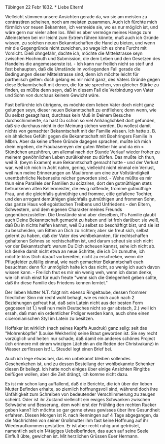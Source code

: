  Tübingen 22 Febr 1832. <Mittwoch>*
Liebe Eltern!

Vielleicht stimmen unsere Ansichten gerade da, wo sie am meisten zu contrastiren scheinen, noch am meisten zusammen. Auch ich fürchte mich förmlich vor neuen Bekannten, ich vermeide sie, wo es nur möglich ist, und wäre gern nur vieler alten los. Weil es aber vermöge meines Hangs zum Alleinstehen bei mir leicht zum Extrem führen könnte, muß auch ich Gründe wissen, zu solchen neuen Bekanntschaften die Hand zu bieten, und wenn mir die Gegengründe nicht zureichen, so wage ich es ohne Furcht mit Vorsicht. Dieß ohngefähr, dachte ich, möchte die Mittelstrasse seyn zwischen Hochmuth und Submission, die dem Leben und den Gesetzen des Handelns die angemessenste ist. - Ich kann nur freilich nicht so steif und fest behaupten, daß die Umstände im vorliegenden Fall gerade die Bedingungen dieser Mittelstrasse sind, denn ich möchte leicht für partheiisch gelten: doch gelang es mir nicht ganz, des Vaters Gründe gegen diese Bekanntschaft mit denen, die für sie sprechen, von gleicher Stärke zu finden, es müßte denn seyn, daß in diesem Fall die Verbindung von Vater und Sohn von durchaus keinem Gewicht wäre.

Fast befürchte ich übrigens, es möchte dem lieben Vater doch nicht ganz gelungen seyn, dieser neuen Bekanntschaft zu entfliehen; denn wenn, wie Du selbst gesagt hast, durchaus kein Muß in Deinem Besuche durchschimmerte, so hast Du schon so viel Anhänglichkeit dort gefunden, daß sie durchaus nicht in der Meinung stehen werden, Du wollest damit nichts von gemachter Bekanntschaft mit der Familie wissen. Ich hatte z. B. ein ähnliches Gefühl gegen die Bekanntschaft mit Boehringers Familie in Mlbrn. Aber da keine offene Gründe dagegen sprachen, mußte ich mich drein ergeben, die Fraubasereyen der guten Weiber hie und da ein « Stündchen anzuhören, um allemal nach der Stunde Verlauf wieder froher zu meinem gewöhnlichen Leben zurükkehren zu dürfen. Das mußte ich thun, weil B. (beym Examen) eure Bekanntschaft gemacht hatte - und der Verlust war, weil ich mich in Acht nahm, gering, vielleicht nicht einmal ein Verlust, weil nun meine Erinnerungen an Maulbronn um eine zur Vollständigkeit unentbehrliche Nebenseite reicher geworden sind. - Wehe müßte es mir thun eine Parallele der Familien zu scizziren, dort den gutmüthigen stets betrunkenen alten Kellermeister, die ewig näffende, fromme gutmüthige Frau, und die gleichfalls gutmüthige und fromme, eitle gefallene Tochter, und den arrogant demüthigen gleichfalls gutmüthigen und frommen Sohn, das ganze Haus voll egoistischen Treibens und Unfriedens - den Eltern, Schwestern, und dem eigenen Charakter meines Freunds gegenüberzustellen. Die Umstände sind aber dieselben, R's Familie glaubt auch Deine Bekanntschaft gemacht zu haben und ist froh darüber: sie weiß, daß Du in nichts helfen kannst, weil Du selbst so beschäftigt bist, und sie ist zu bescheiden, um Bitten an Dich zu richten; aber sie freut sich, selbst gelernt zu haben, daß der Vater des wohlbekannten, für rechtschaffen gehaltenen Sohnes so rechtschaffen ist, und darum scheut sie sich nicht vor der Bekanntschaft: warum Du Dich scheuen kannst, sehe ich nicht ab. 
Ich denke damit nicht etwa an neue Schritte, die ich Dir zumuthe, ich möchte blos Dich darauf vorbereiten, nicht zu erschreken, wenn die Pflugfelder zufällig einmal, wie nach gemachter Bekanntschaft euch besuchten: denn für unmöglich halte ich das nicht, so wenig ich auch davon wissen kann. - Freilich thut es mir ein wenig weh, wenn ich daran denke, wie ich mich einst für euch freute "wenn sich die Gelegenheit geben sollte, daß ihr diese Familie des Friedens kennen lerntet."

Der lieben Mutter N.T. folgt mit: ebenso Ringeltaube, dessen frommer friedlicher Sinn mir recht wohl behagt, wie es mich auch nach 2 Beziehungen gefreut hat, daß sein Latein nicht aus der besten Form gegossen ist 1.) weil nun mein Deutsches nicht so gar abstach, 2.) weil ich ersah, daß man ein ordentlicher Prdiger werden kann, auch ohne einen ciceronianischen Styl im Latein zu besitzen.

Hoffaker ist wirklich (nach seines Kapffs Ausdruk) ganz selig: seit das "Mohrenköpfle" (Louise Wekherlin) seine Braut geworden ist. Sie sey recht vorzüglich und heiter: nur schade, daß damit ein anderes schönes Project (ich erinnere mit einem winzigen Lächeln an die Reden der Christvakanz) in Wasser zerflossen ist! L. Steudel legt einen Brief bei.

Auch ich lege etwas bei, das ein unbekannt bleiben sollendes Geschenkchen ist, und zu dessen Bestellung der wohlbekannte Schenker diesen Br beilegt. 
Ich hatte noch einiges über einige Ansichten Ringltbs beifügen wollen, aber die Zeit drängt, ich komme nicht dazu.

Es ist mir schon lang auffallend, daß die Berichte, die ich über der lieben Mutter Befinden erhalte, so ziemlich hoffnungsvoll sind, während doch ihre Unfähigkeit zum Schreiben von bedeutender Verschlimmerung zu zeugen scheint. Oder ist ihr Zustand vielleicht ein ewiges Schwanken zwischen Schwäche und Besserung, dem wohl erst der Frühling den rechten Rucker geben kann? Ich möchte so gar gerne etwas gewisses über ihre Gesundheit erfahren. 
Diesen Morgen ist R. nach Renningen auf 4 Tage abgegangen, da die Nachrichten von seiner Großmutter ihm fast keine Hoffnung auf ihr Wiederaufkommen gestatten. Er ist aber recht ruhig und getröstet, namentlich seit ein 14tägiges Uebelbefinden, das auch auf seine Seele Einfluß übte, gewichen ist. 
 Mit herzlichen Grüssen Euer Hermann.
